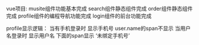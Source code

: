 vue项目:
  musite组件功能基本完成
  search组件静态组件完成
  order组件静态组件完成
  profile组件的编程导航功能完成
  login组件的前台功能完成


  profile显示逻辑：
   当有手机登录时  显示手机号  user.name的span不显示
   当用户名登录时  显示用户名  下面的span显示 ‘未绑定手机号’
